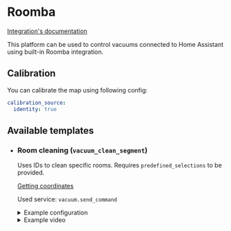 # Roomba

[Integration's documentation](https://www.home-assistant.io/integrations/roomba)

This platform can be used to control vacuums connected to Home Assistant using built-in Roomba integration.

## Calibration

You can calibrate the map using following config:
```yaml
calibration_source:
  identity: true
```

## Available templates

* ### Room cleaning (`vacuum_clean_segment`)

  Uses IDs to clean specific rooms. Requires `predefined_selections` to be provided.

  [Getting coordinates](/docs/templates/setup.md#getting-coordinates)

  Used service: `vacuum.send_command`

  <details>
  <summary>Example configuration</summary>

  ```yaml
  map_modes:
    - template: vacuum_clean_segment
      variables:
        pmap_id: abc123def456
      predefined_selections:
        - id: 9
          variables:
            type: rid
          outline: [[ 21458, 32131 ], [ 24235, 32152 ], [ 24194, 27409 ], [ 23181, 27409 ]]
          label:
            text: "Bedroom"
            x: 22932
            y: 30339
            offset_y: 35
          icon:
            name: "mdi:bed"
            x: 22932
            y: 30339
        - id: 0
          variables:
            type: zid
          outline: [[ 21478, 27237 ], [ 23048, 27250 ], [ 23061, 25655 ], [ 21478, 25680 ]]
          label:
            text: "Bathroom"
            x: 22282
            y: 26496
            offset_y: 35
          icon:
            name: "mdi:shower"
            x: 22282
            y: 26496
  ```

  </details>
  <details>
  <summary>Example video</summary>

  https://user-images.githubusercontent.com/6118709/141666925-34b01cde-82ff-447b-aecc-e9ced402b1ed.mp4

  </details>
